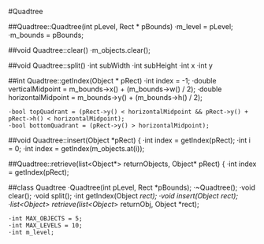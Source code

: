 #Quadtree

##Quadtree::Quadtree(int pLevel, Rect * pBounds)
	·m_level = pLevel;
	·m_bounds = pBounds;

##void Quadtree::clear()
	·m_objects.clear();

##void Quadtree::split()
	·int subWidth
   	·int subHeight
   	·int x
   	·int y

##int Quadtree::getIndex(Object * pRect)
   	·int index = -1;
   	·double verticalMidpoint = m_bounds->x() + (m_bounds->w() / 2);
   	·double horizontalMidpoint = m_bounds->y() + (m_bounds->h() / 2);

   	·bool topQuadrant = (pRect->y() < horizontalMidpoint && pRect->y() + pRect->h() < horizontalMidpoint);
   	·bool bottomQuadrant = (pRect->y() > horizontalMidpoint);

##void Quadtree::insert(Object *pRect) {
   	·int index = getIndex(pRect);
 	·int i = 0;
    ·int index = getIndex(m_objects.at(i));

##Quadtree::retrieve(list<Object*> returnObjects, Object* pRect) {
   	·int index = getIndex(pRect);

##class Quadtree
    ·Quadtree(int pLevel, Rect *pBounds);
    ·~Quadtree();
     ·void clear();
     ·void split();
     ·int getIndex(Object *rect);
     ·void insert(Object *rect);
     ·list<Object*> retrieve(list<Object*> returnObj, Object *rect);

 	·int MAX_OBJECTS = 5;
 	·int MAX_LEVELS = 10;
 	·int m_level;
 	
